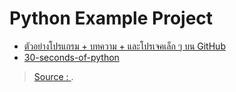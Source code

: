 Python Example Project 
===

- [ตัวอย่างโปรแกรม + บทความ + และโปรเจคเล็ก ๆ บน GitHub](https://github.com/randerson112358/Python)
- [30-seconds-of-python](https://github.com/30-seconds/30-seconds-of-python/tree/master/snippets)


> [Source : ](https://).
<!--stackedit_data:
eyJoaXN0b3J5IjpbNTEyODM0MTUwXX0=
-->